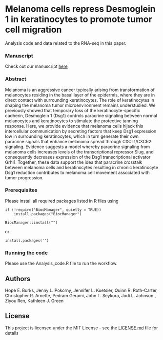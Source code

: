 # Melanoma cells repress Desmoglein 1 in keratinocytes to promote tumor cell migration
Analysis code and data related to the RNA-seq in this paper.

### Manuscript
Check out our manuscript [here](https://www.biorxiv.org/content/10.1101/2022.12.01.518424v2)

### Abstract

Melanoma is an aggressive cancer typically arising from transformation of melanocytes residing in the basal layer of the epidermis, where they are in direct contact with surrounding keratinocytes. The role of keratinocytes in shaping the melanoma tumor microenvironment remains understudied. We previously showed that temporary loss of the keratinocyte-specific cadherin, Desmoglein 1 (Dsg1) controls paracrine signaling between normal melanocytes and keratinocytes to stimulate the protective tanning response. Here, we provide evidence that melanoma cells hijack this intercellular communication by secreting factors that keep Dsg1 expression low in surrounding keratinocytes, which in turn generate their own paracrine signals that enhance melanoma spread through CXCL1/CXCR2 signaling. Evidence suggests a model whereby paracrine signaling from melanoma cells increases levels of the transcriptional repressor Slug, and consequently decreases expression of the Dsg1 transcriptional activator Grhl1. Together, these data support the idea that paracrine crosstalk between melanoma cells and keratinocytes resulting in chronic keratinocyte Dsg1 reduction contributes to melanoma cell movement associated with tumor progression.

### Prerequisites

Please install all required packages listed in R files using  

```
if (!require("BiocManager", quietly = TRUE))
    install.packages("BiocManager")

BiocManager::install("")

```
or

```
install.packages('')
```

### Running the code

Please use the Analysis_code.R file to run the workflow.

## Authors 
Hope E. Burks, Jenny L. Pokorny, Jennifer L. Koetsier, Quinn R. Roth-Carter, Christopher R. Arnette, Pedram Gerami, John T. Seykora, Jodi L. Johnson , Ziyou Ren, Kathleen J. Green

## License

This project is licensed under the MIT License - see the [LICENSE.md](LICENSE.md) file for details

